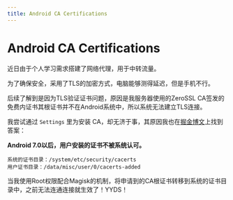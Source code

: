 ```yaml
---
title: Android CA Certifications
---
```


# Android CA Certifications

近日由于个人学习需求搭建了网络代理，用于中转流量。

为了确保安全，采用了TLS的加密方式，电脑能够测得延迟，但是手机不行。

后续了解到是因为TLS验证证书问题，原因是我服务器使用的ZeroSSL CA签发的免费内证书其根证书并不在Android系统中，所以系统无法建立TLS连接。

我尝试通过 `Settings` 里为安装 CA，却无济于事，其原因我也在[掘金博文](https://juejin.cn/post/7149098344445378568)上找到答案：

**Android 7.0以后，用户安装的证书不被系统认可。**

```
系统的证书目录：/system/etc/security/cacerts
用户证书目录：/data/misc/user/0/cacerts-added
```

当我使用Root权限配合Magisk的机制，将申请到的CA根证书转移到系统的证书目录中，之前无法连通连接就生效了！YYDS！
